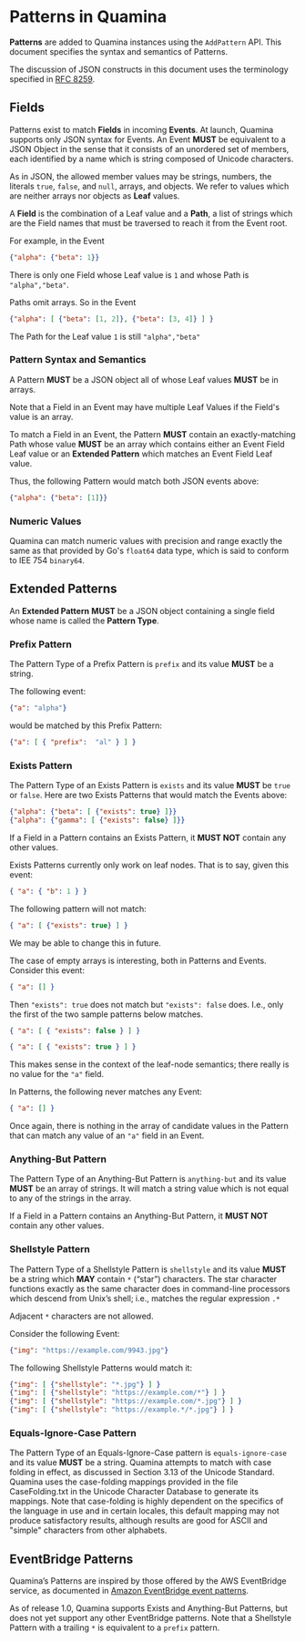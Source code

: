 # Patterns in Quamina

**Patterns** are added to Quamina instances using the
`AddPattern` API. This document specifies the syntax and
semantics of Patterns.

The discussion of JSON constructs in this document uses
the terminology specified in [RFC 8259](https://www.rfc-editor.org/rfc/rfc8259.html).

## Fields

Patterns exist to match **Fields** in incoming **Events**. At
launch, Quamina supports only JSON syntax for Events. An
Event **MUST** be equivalent to a JSON Object in the
sense that it consists of an unordered set of members,
each identified by a name which is string composed of
Unicode characters.

As in JSON, the allowed member values may be strings,
numbers, the literals `true`, `false`, and `null`, arrays,
and objects. We refer to values which are neither arrays
nor objects as **Leaf** values.

A **Field** is the combination of a Leaf value and a
**Path**, a list of strings which are the Field names
that must be traversed to reach it from the Event root.

For example, in the Event
```json
{"alpha": {"beta": 1}}
```
There is only one Field whose Leaf value is `1`
and whose Path is `"alpha","beta"`.

Paths omit arrays. So in the Event
```json
{"alpha": [ {"beta": [1, 2]}, {"beta": [3, 4]} ] }
```
The Path for the Leaf value `1` is still `"alpha","beta"`

### Pattern Syntax and Semantics
A Pattern **MUST** be a JSON object all of whose Leaf
values **MUST** be in arrays.

Note that a Field in an Event may have multiple Leaf Values
if the Field's value is an array.

To match a Field in an Event, the Pattern **MUST** contain
an exactly-matching Path whose value **MUST** be an array
which contains either an Event Field Leaf value or an
**Extended Pattern** which matches an Event Field Leaf
value.

Thus, the following Pattern would match both JSON events above:
```json
{"alpha": {"beta": [1]}}
```

### Numeric Values

Quamina can match numeric values with precision and range exactly the same as that provided by 
Go's `float64` data type, which is said to conform to IEE 754 `binary64`.

## Extended Patterns
An **Extended Pattern** **MUST** be a JSON object containing
a single field whose name is called the **Pattern Type**.

### Prefix Pattern

The Pattern Type of a Prefix Pattern is `prefix` and its value
**MUST** be a string.

The following event:

```json
{"a": "alpha"}
```

would be matched by this Prefix Pattern:

```json
{"a": [ { "prefix":  "al" } ] }
```

### Exists Pattern

The Pattern Type of an Exists Pattern is `exists` and its
value **MUST** be `true` or `false`. Here
are two Exists Patterns that would match the Events above:
```json
{"alpha": {"beta": [ {"exists": true} ]}}
{"alpha": {"gamma": [ {"exists": false} ]}}
```

If a Field in a Pattern contains an Exists Pattern, it
**MUST NOT** contain any other values.

Exists Patterns currently only work on leaf nodes. That is to
say, given this event:

```json
{ "a": { "b": 1 } }
```

The following pattern will not match:

```json
{ "a": [ {"exists": true} ] }
```

We may be able to change this in future.

The case of empty arrays is interesting, both in Patterns and Events. Consider this event:

```json
{ "a": [] }
```

Then `"exists": true` does not match but `"exists": false` does.
I.e., only the first of the two sample patterns below matches.

```json
{ "a": [ { "exists": false } ] }
```
```json
{ "a": [ { "exists": true } ] }
```
This makes sense in the context of the leaf-node semantics; there
really is no value for the `"a"` field.

In Patterns, the following never matches any Event:

```json
{ "a": [] }
```

Once again, there is nothing in the array of candidate values in the Pattern that can match any value of an `"a"`
field in an Event.



### Anything-But Pattern

The Pattern Type of an Anything-But Pattern is
`anything-but` and its value **MUST** be an array
of strings. It will match a string value which
is not equal to any of the strings in the array.

If a Field in a Pattern contains an Anything-But Pattern,
it **MUST NOT** contain any other values.

### Shellstyle Pattern

The Pattern Type of a Shellstyle Pattern is `shellstyle`
and its value **MUST** be a string which **MAY** contain
`*` (“star”) characters. The star character
functions exactly as the same character does in
command-line processors which descend from Unix’s
shell; i.e., matches the regular expression `.*`

Adjacent `*` characters are not allowed.

Consider the following Event:
```json
{"img": "https://example.com/9943.jpg"}
```
The following Shellstyle Patterns would match it:
```json
{"img": [ {"shellstyle": "*.jpg"} ] }
{"img": [ {"shellstyle": "https://example.com/*"} ] }
{"img": [ {"shellstyle": "https://example.com/*.jpg"} ] }
{"img": [ {"shellstyle": "https://example.*/*.jpg"} ] }
```
### Equals-Ignore-Case Pattern

The Pattern Type of an Equals-Ignore-Case pattern is `equals-ignore-case`
and its value **MUST** be a string. Quamina attempts to match with
case folding in effect, as discussed in Section 3.13 of the Unicode
Standard. Quamina uses the case-folding mappings provided in the file
CaseFolding.txt in the Unicode Character Database to generate its mappings.
Note that case-folding is highly dependent on the specifics of the language
in use and in certain locales, this default mapping may not produce satisfactory
results, although results are good for ASCII and "simple" characters from
other alphabets.

## EventBridge Patterns

Quamina’s Patterns are inspired by those offered by
the AWS EventBridge service, as documented in
[Amazon EventBridge event patterns](https://docs.aws.amazon.com/eventbridge/latest/userguide/eb-event-patterns.html).

As of release 1.0, Quamina supports Exists and
Anything-But Patterns, but does not yet support any other
EventBridge patterns. Note that a
Shellstyle Pattern with a trailing `*` is equivalent
to a `prefix` pattern.

